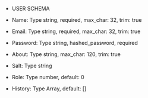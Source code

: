 * USER SCHEMA

* Name: Type string, required, max_char: 32, trim: true
* Email: Type string, required, max_char: 32, trim: true
* Password: Type string, hashed_password, required
* About: Type string, max_char: 120, trim: true
* Salt: Type string
* Role: Type number, default: 0
* History: Type Array, default: [] 
